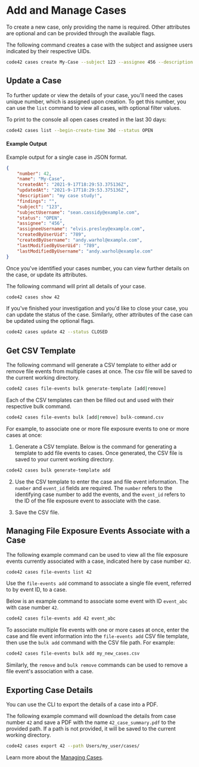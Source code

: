# Add and Manage Cases

To create a new case, only providing the name is required.  Other attributes are optional and can be provided through the available flags.

The following command creates a case with the subject and assignee users indicated by their respective UIDs.
```bash
code42 cases create My-Case --subject 123 --assignee 456 --description "my case study!"
```

## Update a Case

To further update or view the details of your case, you'll need the cases unique number, which is assigned upon creation.  To get this number, you can use the `list` command to view all cases, with optional filter values.

To print to the console all open cases created in the last 30 days:
```bash
code42 cases list --begin-create-time 30d --status OPEN
```

#### Example Output
Example output for a single case in JSON format.
```json
{
    "number": 42,
    "name": "My-Case",
    "createdAt": "2021-9-17T18:29:53.375136Z",
    "updatedAt": "2021-9-17T18:29:53.375136Z",
    "description": "my case study!",
    "findings": "",
    "subject": "123",
    "subjectUsername": "sean.cassidy@example.com",
    "status": "OPEN",
    "assignee": "456",
    "assigneeUsername": "elvis.presley@example.com",
    "createdByUserUid": "789",
    "createdByUsername": "andy.warhol@example.com",
    "lastModifiedByUserUid": "789",
    "lastModifiedByUsername": "andy.warhol@example.com"
}
```

Once you've identified your cases number, you can view further details on the case, or update its attributes.

The following command will print all details of your case.
```bash
code42 cases show 42
```

If you've finished your investigation and you'd like to close your case, you can update the status of the case.  Similarly, other attributes of the case can be updated using the optional flags.
```bash
code42 cases update 42 --status CLOSED
```

## Get CSV Template

The following command will generate a CSV template to either add or remove file events from multiple cases at once.  The csv file will be saved to the current working directory.
```bash
code42 cases file-events bulk generate-template [add|remove]
```

Each of the CSV templates can then be filled out and used with their respective bulk command.
```bash
code42 cases file-events bulk [add|remove] bulk-command.csv
```

For example, to associate one or more file exposure events to one or more cases at once:

1. Generate a CSV template. Below is the command for generating a template to add file events to cases. Once generated, the CSV file is saved to your current working directory.

```bash
code42 cases bulk generate-template add
```

2. Use the CSV template to enter the case and file event information.
   The `number` and `event_id` fields are required. The `number` refers to the identifying case number to add the events, and the `event_id` refers to the ID of the file exposure event to associate with the case.

3. Save the CSV file.

## Managing File Exposure Events Associate with a Case

The following example command can be used to view all the file exposure events currently associated with a case, indicated here by case number `42`.
```bash
code42 cases file-events list 42
```

Use the `file-events add` command to associate a single file event, referred to by event ID, to a case.

Below is an example command to associate some event with ID `event_abc` with case number `42`.
```bash
code42 cases file-events add 42 event_abc
```

To associate multiple file events with one or more cases at once, enter the case and file event information into the `file-events add` CSV file template, then use the `bulk add` command with the CSV file path. For example:
```bash
code42 cases file-events bulk add my_new_cases.csv
```

Similarly, the `remove` and `bulk remove` commands can be used to remove a file event's association with a case.

## Exporting Case Details

You can use the CLI to export the details of a case into a PDF.

The following example command will download the details from case number `42` and save a PDF with the name `42_case_summary.pdf` to the provided path.  If a path is not provided, it will be saved to the current working directory.

```bash
code42 cases export 42 --path Users/my_user/cases/
```

Learn more about the [Managing Cases](../commands/cases.md).
